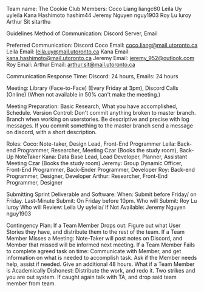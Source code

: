 Team name: The Cookie Club
Members:
Coco Liang liangc60
Leila Uy uyleila
Kana Hashimoto hashim44
Jeremy Nguyen nguy1903
Roy Lu luroy
Arthur Sit sitarthu

Guidelines
Method of Communication: Discord Server, Email

Preferred Communication: Discord
Coco Email: coco.liang@mail.utoronto.ca 
Leila Email: leila.uy@mail.utoronto.ca
Kana Email: kana.hashimoto@mail.utoronto.ca
Jeremy Email: jeremy_952@outlook.com
Roy Email: 
Arthur Email: arthur.sit@mail.utoronto.ca

Communication Response Time: Discord: 24 hours, Emails: 24 hours

Meeting: Library (Face-to-Face) (Every Friday at 3pm), Discord Calls (Online) (When not available in 50% can't make the meeting.)

Meeting Preparation: Basic Research, What you have accomplished, Schedule.
Version Control: Don't commit anything broken to master branch. Branch when working on userstories. Be descriptive and precise with log messages. If you commit something to the master branch send a message on discord, with a short description.  

Roles:
Coco: Note-taker, Design Lead, Front-End Programmer 
Leila: Back-end Programmer, Researcher, Meeting Czar (Books the study room), Back-Up NoteTaker
Kana: Data Base Lead, Lead Developer, Planner, Assistant Meeting Czar (Books the study room)
Jeremy: Group Dynamic Officer, Front-End Programmer, Back-Ender Programmer, Developer
Roy: Back-end Programmer, Designer, Developer
Arthur: Researcher, Front-End Programmer, Designer

Submitting Sprint Deliverable and Software: 
When: Submit before Friday/ on Friday. Last-Minute Submit: On Friday before 10pm. 
Who will Submit: Roy Lu luroy
Who will Review: Leila Uy uyleila/ If Not Available: Jeremy Nguyen nguy1903

Contingency Plan:
If a Team Member Drops out: Figure out what User Stories they have, and distribute them to the rest of the team. 
If a Team Member Misses a Meeting: Note-Taker will post notes on Discord, and Member that missed will be informed next meeting.
If a Team Member Fails to complete agreed task on time: Communicate with Member, and get information on what is needed to accomplish task. Ask if the Member needs help, assist if needed. Give an additional 48 hours.
What if a Team Member is Academically Dishonest: Distribute the work, and redo it. Two strikes and you are out system. If caught again talk with TA, and drop said team member from team.